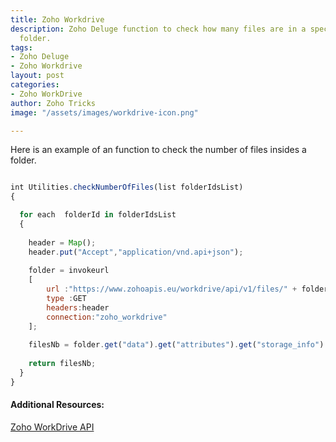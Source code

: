 ```yaml
---
title: Zoho Workdrive
description: Zoho Deluge function to check how many files are in a specific Zoho WorkDrive
  folder.
tags:
- Zoho Deluge
- Zoho Workdrive
layout: post
categories:
- Zoho WorkDrive
author: Zoho Tricks
image: "/assets/images/workdrive-icon.png"

---
```


Here is an example of an function to check the number of files insides a folder.

```javascript

int Utilities.checkNumberOfFiles(list folderIdsList)
{

  for each  folderId in folderIdsList
  {
    
	header = Map();
	header.put("Accept","application/vnd.api+json");
    
	folder = invokeurl
	[
		url :"https://www.zohoapis.eu/workdrive/api/v1/files/" + folderId
		type :GET
		headers:header
		connection:"zoho_workdrive"
	];
    
	filesNb = folder.get("data").get("attributes").get("storage_info").get("files_count");
		
    return filesNb;
  }
}
```

#### Additional Resources:

[Zoho WorkDrive API](https://workdrive.zoho.com/apidocs/v1/overview "Zoho WorkDrive API")